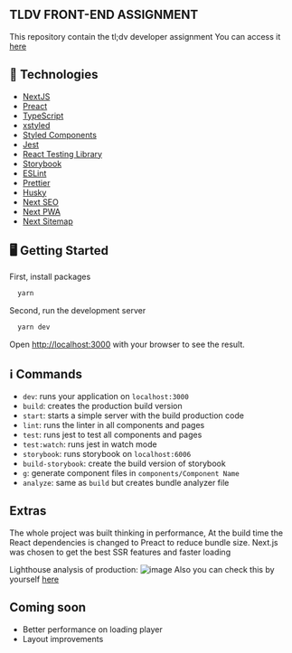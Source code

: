 ## TLDV FRONT-END ASSIGNMENT
This repository contain the tl;dv developer assignment
You can access it [here](https://tldv-client.herokuapp.com)

## 🚀  Technologies 

-  [NextJS](https://nextjs.org/)
-  [Preact](https://preactjs.com/)
-  [TypeScript](https://www.typescriptlang.org/)
-  [xstyled](https://xstyled.dev/)
-  [Styled Components](https://styled-components.com/)
-  [Jest](https://jestjs.io/)
-  [React Testing Library](https://testing-library.com/docs/react-testing-library/intro)
-  [Storybook](https://storybook.js.org/)
-  [ESLint](https://eslint.org/)
-  [Prettier](https://prettier.io/)
-  [Husky](https://github.com/typicode/husky)
-  [Next SEO](https://github.com/garmeeh/next-seo)
-  [Next PWA](https://github.com/shadowwalker/next-pwa)
-  [Next Sitemap](https://github.com/iamvishnusankar/next-sitemap)


## :desktop_computer: Getting Started

First, install packages

```bash
  yarn
```

Second, run the development server

```bash
  yarn dev
```

Open [http://localhost:3000](http://localhost:3000) with your browser to see the result.

## :information_source: Commands

-  `dev`: runs your application on `localhost:3000`
-  `build`: creates the production build version
-  `start`: starts a simple server with the build production code
-  `lint`: runs the linter in all components and pages
-  `test`: runs jest to test all components and pages
-  `test:watch`: runs jest in watch mode
-  `storybook`: runs storybook on `localhost:6006`
-  `build-storybook`: create the build version of storybook
-  `g`: generate component files in `components/Component Name`
-  `analyze`: same as `build` but creates bundle analyzer file


## Extras

The whole project was built thinking in performance, 
At the build time the React dependencies is changed to Preact to reduce bundle size. 
Next.js was chosen to get the best SSR features and faster loading 

Lighthouse analysis of production: 
![image](https://user-images.githubusercontent.com/17475188/145813006-59a2f3ab-4bdc-46f0-a454-cf0a858aa306.png)
Also you can check this by yourself [here](https://googlechrome.github.io/lighthouse/viewer/?psiurl=https%3A%2F%2Ftldv-client.herokuapp.com%2F&strategy=desktop&category=performance&category=accessibility&category=best-practices&category=seo&category=pwa&utm_source=lh-chrome-ext)

## Coming soon 
- Better performance on loading player 
- Layout improvements
